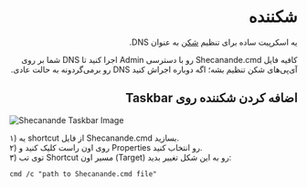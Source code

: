 <h1 lang="fa" dir="rtl" align="right">شکننده</h1>

<p lang="fa" dir="rtl" align="right">
یه اسکرپیت ساده برای تنظیم
<a href="https://shecan.ir/">شکن</a>
به عنوان DNS.
</p>

<p lang="fa" dir="rtl" align="right">
کافیه فایل Shecanande.cmd‌ رو با دسترسی Admin اجرا کنید تا DNS شما بر روی آی‌پی‌های شکن تنظیم بشه؛ اگه دوباره اجراش کنید DNS رو برمی‌گردونه به حالت عادی.
</p>

<h2 lang="fa" dir="rtl" align="right">اضافه کردن شکننده روی Taskbar</h2>

<img scr="https://raw.githubusercontent.com/mkay1375/Shecanande/master/taskbar.jpg" alt="Shecanande Taskbar Image" />

<p  lang="fa" dir="rtl" align="right">
<div>
۱)
یه shortcut از فایل Shecanande.cmd بسازید.
</div>

<div>
۲)
روی اون راست کلیک کنید و Properties رو انتخاب کنید.
</div>

<div>
۳)
توی تب Shortcut مسیر اون (Target) رو به این شکل تغییر بدید:
</div>

```
cmd /c "path to Shecanande.cmd file"
```

</p>